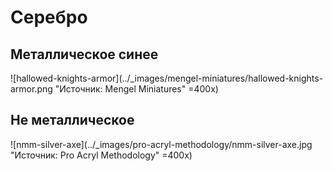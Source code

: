 # Серебро

## Металлическое синее

![hallowed-knights-armor](../_images/mengel-miniatures/hallowed-knights-armor.png "Источник: Mengel Miniatures" =400x)

## Не металлическое

![nmm-silver-axe](../_images/pro-acryl-methodology/nmm-silver-axe.jpg "Источник: Pro Acryl Methodology" =400x)